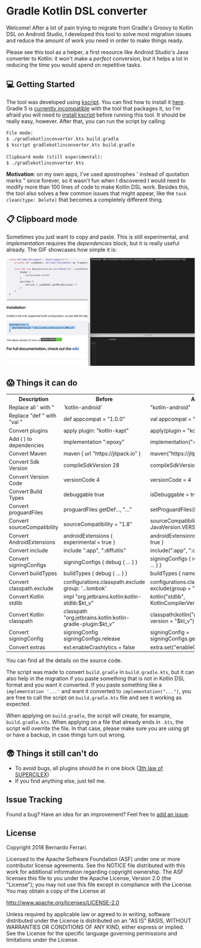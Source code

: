 Gradle Kotlin DSL converter
=================

Welcome! After a lot of pain trying to migrate from Gradle's Groovy to Kotlin DSL on Android Studio, I developed this tool to solve most migration issues and reduce the amount of work you need in order to make things ready.

Please see this tool as a helper, a first resource like Android Studio's Java converter to Kotlin: it won't make a _perfect_ conversion, but it helps a lot in reducing the time you would spend on repetitive tasks.


💻 Getting Started
---------------

The tool was developed using [kscript](https://github.com/holgerbrandl/kscript). You can find how to install it [here](https://github.com/holgerbrandl/kscript#installation). 
Gradle 5 is [currently incompatible](https://github.com/holgerbrandl/kscript/issues/197) with the tool that packages it, so I'm afraid you will need to [install kscript](https://github.com/holgerbrandl/kscript#installation) before running this tool. It should be really easy, however. After that, you can run the script by calling:

```
File mode:
$ ./gradlekotlinconverter.kts build.gradle
$ kscript gradlekotlinconverter.kts build.gradle

Clipboard mode (still experimental):
$ ./gradlekotlinconverter.kts
```

**Motivation**: on my own apps, I've used apostrophes \' instead of quotation marks \" since forever, so it wasn't fun when I discovered I would need to modify more than 100 lines of code to make Kotlin DSL work. Besides this, the tool also solves a few common issues that might appear, like the ```task clean(type: Delete)``` that becomes a completely different thing.


📋 Clipboard mode
---------------
Sometimes you just want to copy and paste. This is still experimental, and _implementation_ requires the _dependencies_ block, but it is really useful already.
The GIF showcases how simple it is:

 ![GIF](/clipboard_mode.gif?raw=true)


😱 Things it can do
---------------

<table>
    <th>Description</th>
    <th>Before</th>
    <th>After</th>
    <tr>
        <td>Replace all ' with "</td>
        <td>'kotlin-android'</td>
        <td>"kotlin-android"</td>
    </tr>
    <tr>
        <td>Replace "def " with "val "</td>
        <td>def appcompat = "1.0.0"</td>
        <td>val appcompat = "1.0.0"</td>
    </tr>
    <tr>
        <td>Convert plugins</td>
        <td>apply plugin: "kotlin-kapt"</td>
        <td>apply(plugin = "kotlin-kapt")</td>
    </tr>
    <tr>
        <td>Add ( ) to dependencies</td>
        <td>implementation ":epoxy"</td>
        <td>implementation(":epoxy")</td>
    </tr>
    <tr>
        <td>Convert Maven</td>
        <td>maven { url "https://jitpack.io" }</td>
        <td>maven("https://jitpack.io")</td>
    </tr>
    <tr>
        <td>Convert Sdk Version</td>
        <td>compileSdkVersion 28</td>
        <td>compileSdkVersion(28)</td>
    </tr>
    <tr>
        <td>Convert Version Code</td>
        <td>versionCode 4</td>
        <td>versionCode = 4</td>
    </tr>
    <tr>
        <td>Convert Build Types</td>
        <td>debuggable true</td>
        <td>isDebuggable = true</td>
    </tr>
    <tr>
        <td>Convert proguardFiles</td>
        <td>proguardFiles getDef..., "..."</td>
        <td>setProguardFiles(listOf(getDef..., "...")</td>
    </tr>
    <tr>
        <td>Convert sourceCompatibility</td>
        <td>sourceCompatibility = "1.8"</td>
        <td>sourceCompatibility = JavaVersion.VERSION_1_8</td>
    </tr>
    <tr>
        <td>Convert AndroidExtensions</td>
        <td>androidExtensions { experimental = true }</td>
        <td>androidExtensions { isExperimental = true }</td>
    </tr>
    <tr>
        <td>Convert include</td>
        <td>include ":app", ":diffutils"</td>
        <td>include(":app", ":diffutils")</td>
    </tr>
    <tr>
        <td>Convert signingConfigs</td>
        <td>signingConfigs { debug { ... } }</td>
        <td>signingConfigs { register("debug") { ... } }</td>
    </tr>
    <tr>
        <td>Convert buildTypes</td>
        <td>buildTypes { debug { ... } }</td>
        <td>buildTypes { named("debug") { ... } })</td>
    </tr>
    <tr>
        <td>Convert classpath.exclude</td>
        <td>configurations.classpath.exclude group: '...lombok'</td>
        <td>configurations.classpath { exclude(group = "...lombok") }</td>
    </tr>
    <tr>
        <td>Convert Kotlin stdlib</td>
        <td>impl "org.jetbrains.kotlin:kotlin-stdlib:$kt_v"</td>
        <td>kotlin("stdlib", KotlinCompilerVersion.VERSION)</td>
    </tr>
    <tr>
        <td>Convert Kotlin classpath</td>
        <td>classpath "org.jetbrains.kotlin:kotlin-gradle-plugin:$kt_v"</td>
        <td>classpath(kotlin("gradle-plugin", version = "$kt_v"))</td>
    </tr>
    <tr>
        <td>Convert signingConfig</td>
        <td>signingConfig signingConfigs.release</td>
        <td>signingConfig = signingConfigs.getByName("release")</td>
    </tr>
    <tr>
        <td>Convert extras</td>
        <td>ext.enableCrashlytics = false</td>
        <td>extra.set("enableCrashlytics", false)</td>
    </tr>
</table>

You can find all the details on the source code.

The script was made to convert `build.gradle` in `build.gradle.kts`, but it can also help in the migration if you paste something that is not in Kotlin DSL format
and you want it converted. If you paste something like a `implementation '...'` and want it converted to `implementation("...")`, you are free to call the script on `build.gradle.kts` file and see it working as expected.

When applying on `build.gradle`, the script will create, for example, `build.gradle.kts`.
When applying on a file that already ends in `.kts`, the script will overrite the file.
In that case, please make sure you are using git or have a backup, in case things turn out wrong.

😨 Things it still can't do
-------
- To avoid bugs, all plugins should be in one block ([3th law of SUPERCILEX](https://twitter.com/SUPERCILEX/status/1079832024456749059))
- If you find anything else, just tell me.


Issue Tracking
-------
Found a bug? Have an idea for an improvement? Feel free to [add an issue](../../issues).

License
-------

Copyright 2018 Bernardo Ferrari.

Licensed to the Apache Software Foundation (ASF) under one or more contributor
license agreements.  See the NOTICE file distributed with this work for
additional information regarding copyright ownership.  The ASF licenses this
file to you under the Apache License, Version 2.0 (the "License"); you may not
use this file except in compliance with the License.  You may obtain a copy of
the License at

http://www.apache.org/licenses/LICENSE-2.0

Unless required by applicable law or agreed to in writing, software
distributed under the License is distributed on an "AS IS" BASIS, WITHOUT
WARRANTIES OR CONDITIONS OF ANY KIND, either express or implied.  See the
License for the specific language governing permissions and limitations under
the License.